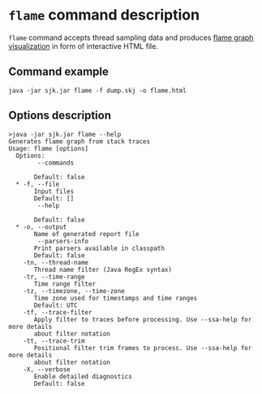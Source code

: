 `flame` command description
===========================

`flame` command accepts thread sampling data and produces [flame graph visualization][fg_ui] in form of interactive HTML file.

Command example
---------------

    java -jar sjk.jar flame -f dump.skj -o flame.html

Options description
-------------------

	>java -jar sjk.jar flame --help
	Generates flame graph from stack traces
	Usage: flame [options]
	  Options:
			--commands

		   Default: false
	  * -f, --file
		   Input files
		   Default: []
			--help

		   Default: false
	  * -o, --output
		   Name of generated report file
			--parsers-info
		   Print parsers available in classpath
		   Default: false
		-tn, --thread-name
		   Thread name filter (Java RegEx syntax)
		-tr, --time-range
		   Time range filter
		-tz, --timezone, --time-zone
		   Time zone used for timestamps and time ranges
		   Default: UTC
		-tf, --trace-filter
		   Apply filter to traces before processing. Use --ssa-help for more details
		   about filter notation
		-tt, --trace-trim
		   Positional filter trim frames to process. Use --ssa-help for more details
		   about filter notation
		-X, --verbose
		   Enable detailed diagnostics
		   Default: false

		   
 [fg_ui]: flame_graph_ui.md
